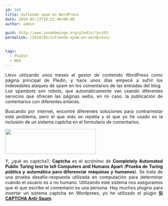 ```yaml
---
id: 143
title: Sufiendo spam en WordPress
date: 2010-05-23T10:22:48+00:00
author: admin

guid: http://www.josedomingo.org/pledin/?p=143
permalink: /2010/05/sufiendo-spam-en-wordpress/

  
tags:
  - Pledin
  - Web
---
```

<p style="text-align: justify;">
  Llevo utilizando unos meses el gestor de contenido WordPress como página principal de Pledin, y hace unos días empecé a sufrir los indeseables ataques de spam en los comentarios de las entradas del blog.  Los spambots son robots, que automáticamente van usando diferentes servicios que ofrecen las páginas webs, en mi caso. la publicación de comentarios con diferentes enlaces.
</p>

<p style="text-align: justify;">
  Buscando por internet, encontré diferentes soluciones para contrarrestar este problema, pero el que más se repetía y el que yo he usado es la inclusión de un sistema captcha en el formulario de comentarios.
</p>

<p style="text-align: justify;">
  <img class="aligncenter" title="captcha" src="http://upload.wikimedia.org/wikipedia/commons/6/69/Captcha.jpg" alt="" width="290" height="80" />
</p>

<p style="text-align: justify;">
  Y, ¿qué es captcha?, <strong>Captcha</strong> es el acrónimo de <strong>Completely Automated Public Turing test to tell Computers and Humans Apart</strong> (<strong>Prueba de Turing pública y automática para diferenciar máquinas y humanos</strong>). Se trata de una prueba desafío-respuesta utilizada en computación para determinar cuándo el usuario es o no humano. Utilizando este sistema nos aseguramos que el que escribe el comentario es una persona. Hay muchos plugins para insertar un sistema captcha en Wordprees, yo he utilizado el plugin <a href="http://wordpress.org/extend/plugins/si-captcha-for-wordpress/"><strong>SI CAPTCHA Anti-Spam</strong></a>.
</p>

<!-- AddThis Advanced Settings generic via filter on the_content -->

<!-- AddThis Share Buttons generic via filter on the_content -->